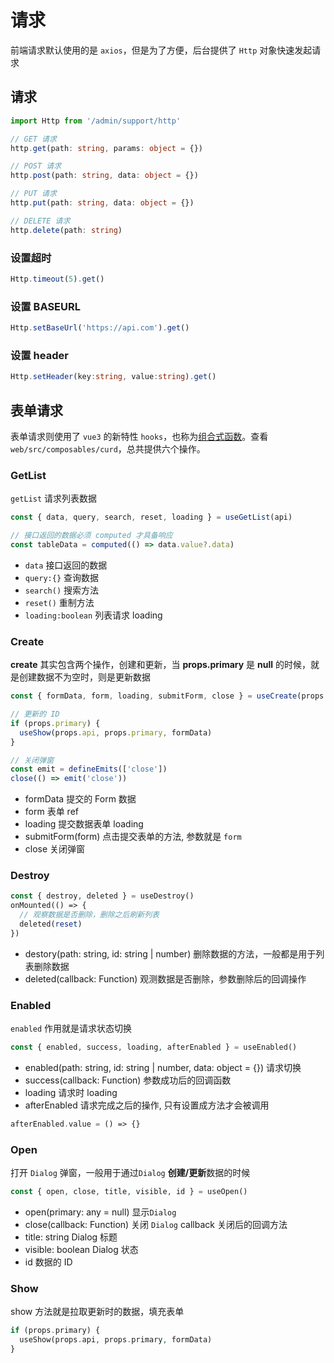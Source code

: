 # 请求

前端请求默认使用的是 `axios`，但是为了方便，后台提供了 `Http` 对象快速发起请求

## 请求

```typescript title="resource/admin/support/http.ts"
import Http from '/admin/support/http'

// GET 请求
http.get(path: string, params: object = {})

// POST 请求
http.post(path: string, data: object = {})

// PUT 请求
http.put(path: string, data: object = {})

// DELETE 请求
http.delete(path: string)
```

### 设置超时

```typescript
Http.timeout(5).get()
```

### 设置 BASEURL

```typescript
Http.setBaseUrl('https://api.com').get()
```

### 设置 header

```typescript
Http.setHeader(key:string, value:string).get()
```

## 表单请求

表单请求则使用了 `vue3` 的新特性 `hooks`，也称为[组合式函数](https://cn.vuejs.org/guide/reusability/composables.html)。查看 `web/src/composables/curd`，总共提供六个操作。

### GetList

`getList` 请求列表数据

```typescript
const { data, query, search, reset, loading } = useGetList(api)

// 接口返回的数据必须 computed 才具备响应
const tableData = computed(() => data.value?.data)
```

- `data` 接口返回的数据
- `query:{}` 查询数据
- `search()` 搜索方法
- `reset()` 重制方法
- `loading:boolean` 列表请求 loading

### Create

**create** 其实包含两个操作，创建和更新，当 **props.primary** 是 **null** 的时候，就是创建数据不为空时，则是更新数据

```typescript
const { formData, form, loading, submitForm, close } = useCreate(props.api, props.primary)

// 更新的 ID
if (props.primary) {
  useShow(props.api, props.primary, formData)
}

// 关闭弹窗
const emit = defineEmits(['close'])
close(() => emit('close'))
```

- formData 提交的 Form 数据
- form 表单 ref
- loading 提交数据表单 loading
- submitForm(form) 点击提交表单的方法, 参数就是 `form`
- close 关闭弹窗

### Destroy

```php
const { destroy, deleted } = useDestroy()
onMounted(() => {
  // 观察数据是否删除，删除之后刷新列表
  deleted(reset)
})
```

- destory(path: string, id: string | number) 删除数据的方法，一般都是用于列表删除数据
- deleted(callback: Function) 观测数据是否删除，参数删除后的回调操作

### Enabled

`enabled` 作用就是请求状态切换

```php
const { enabled, success, loading, afterEnabled } = useEnabled()
```

- enabled(path: string, id: string | number, data: object = {}) 请求切换
- success(callback: Function) 参数成功后的回调函数
- loading 请求时 loading
- afterEnabled 请求完成之后的操作, 只有设置成方法才会被调用

```php
afterEnabled.value = () => {}
```

### Open

打开 `Dialog` 弹窗，一般用于通过`Dialog` **创建/更新**数据的时候

```php
const { open, close, title, visible, id } = useOpen()
```

- open(primary: any = null) 显示`Dialog`
- close(callback: Function) 关闭 `Dialog` callback 关闭后的回调方法
- title: string Dialog 标题
- visible: boolean Dialog 状态
- id 数据的 ID

### Show

show 方法就是拉取更新时的数据，填充表单

```php
if (props.primary) {
  useShow(props.api, props.primary, formData)
}
```
